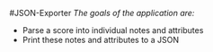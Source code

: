 #JSON-Exporter
*The goals of the application are:*
- Parse a score into individual notes and attributes
- Print these notes and attributes to a JSON